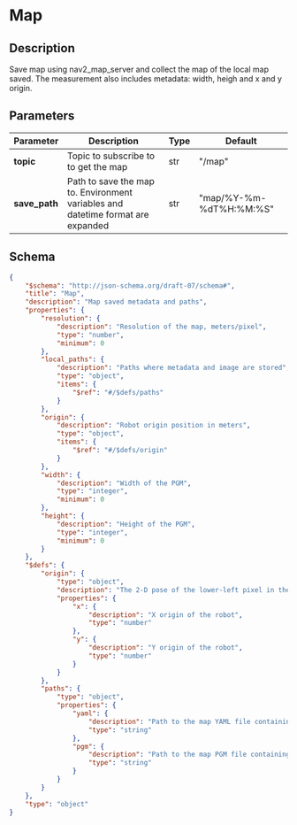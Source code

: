 # Map

## Description

Save map using nav2_map_server and collect the map of the local map saved. The measurement also includes metadata: width, heigh and x and y origin.

## Parameters

| Parameter     | Description                                                                     | Type | Default                 |
| ------------- | ------------------------------------------------------------------------------- | ---- | ----------------------- |
| **topic**     | Topic to subscribe to to get the map                                            | str  | "/map"                  |
| **save_path** | Path to save the map to. Environment variables and datetime format are expanded | str  | "map/%Y-%m-%dT%H:%M:%S" |

## Schema

```json
{
    "$schema": "http://json-schema.org/draft-07/schema#",
    "title": "Map",
    "description": "Map saved metadata and paths",
    "properties": {
        "resolution": {
            "description": "Resolution of the map, meters/pixel",
            "type": "number",
            "minimum": 0
        },
        "local_paths": {
            "description": "Paths where metadata and image are stored",
            "type": "object",
            "items": {
                "$ref": "#/$defs/paths"
            }
        },
        "origin": {
            "description": "Robot origin position in meters",
            "type": "object",
            "items": {
                "$ref": "#/$defs/origin"
            }
        },
        "width": {
            "description": "Width of the PGM",
            "type": "integer",
            "minimum": 0
        },
        "height": {
            "description": "Height of the PGM",
            "type": "integer",
            "minimum": 0
        }
    },
    "$defs": {
        "origin": {
            "type": "object",
            "description": "The 2-D pose of the lower-left pixel in the map, as (x, y, yaw), with yaw as counterclockwise rotation (yaw=0 means no rotation). Many parts of the system currently ignore yaw.",
            "properties": {
                "x": {
                    "description": "X origin of the robot",
                    "type": "number"
                },
                "y": {
                    "description": "Y origin of the robot",
                    "type": "number"
                }
            }
        },
        "paths": {
            "type": "object",
            "properties": {
                "yaml": {
                    "description": "Path to the map YAML file containing map metadata",
                    "type": "string"
                },
                "pgm": {
                    "description": "Path to the map PGM file containing the gray-scale image",
                    "type": "string"
                }
            }
        }
    },
    "type": "object"
}
```

